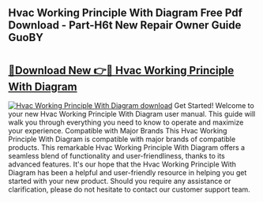 ## Hvac Working Principle With Diagram Free Pdf Download - Part-H6t New Repair Owner Guide GuoBY

# <h2><a href="http://dfnvwgd.blite.top/?on=Hvac+Working+Principle+With+Diagram">🔗Download New 👉🔴 Hvac Working Principle With Diagram</a></h2>

[![Hvac Working Principle With Diagram download](https://i.imgur.com/lujVjoI.png)](http://dfnvwgd.blite.top/?on=Hvac+Working+Principle+With+Diagram)
Get Started! Welcome to your new Hvac Working Principle With Diagram user manual. This guide will walk you through everything you need to know to operate and maximize your experience. Compatible with Major Brands This Hvac Working Principle With Diagram is compatible with major brands of compatible products. This remarkable Hvac Working Principle With Diagram offers a seamless blend of functionality and user-friendliness, thanks to its advanced features. It's our hope that the Hvac Working Principle With Diagram has been a helpful and user-friendly resource in helping you get started with your new product. Should you require any assistance or clarification, please do not hesitate to contact our customer support team.
